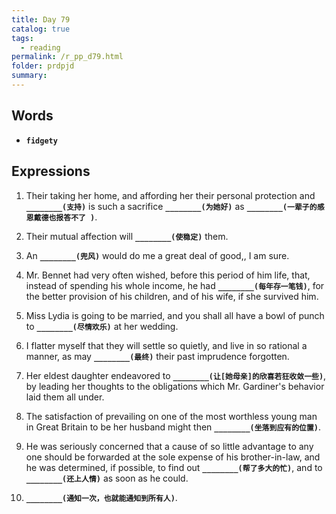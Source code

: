 ```yaml
---
title: Day 79
catalog: true
tags: 
  - reading
permalink: /r_pp_d79.html
folder: prdpjd
summary: 
---
```


## Words

-   <b data-toggle="tooltip" data-original-title="{{site.data.glossary.fidgety}}">`fidgety`</b>

## Expressions


1.  Their taking her home, and affording her their personal protection and <b data-toggle="tooltip" data-original-title="{{site.data.answers.d79_a}}">`________(支持)`</b> is such a sacrifice <b data-toggle="tooltip" data-original-title="{{site.data.answers.d79_a2}}">`________(为她好)`</b> as <b data-toggle="tooltip" data-original-title="{{site.data.answers.d79_a3}}">`________(一辈子的感恩戴德也报答不了 )`</b>.


2.  Their mutual affection will <b data-toggle="tooltip" data-original-title="{{site.data.answers.d79_b}}">`________(使稳定)`</b> them.

3.  An <b data-toggle="tooltip" data-original-title="{{site.data.answers.d79_c}}">`________(兜风)`</b> would do me a great deal of good,, I am sure.

4.  Mr. Bennet had very often wished, before this period of him life, that, instead of spending his whole income, he had <b data-toggle="tooltip" data-original-title="{{site.data.answers.d79_d}}">`________(每年存一笔钱)`</b>, for the better provision of his children, and of his wife, if she survived him.

5.  Miss Lydia is going to be married, and you shall all have a bowl of punch to <b data-toggle="tooltip" data-original-title="{{site.data.answers.d79_e}}">`________(尽情欢乐)`</b> at her wedding.

6.  I flatter myself that they will settle so quietly, and live in so rational a manner, as may <b data-toggle="tooltip" data-original-title="{{site.data.answers.d79_f}}">`________(最终)`</b> their past imprudence forgotten.


7.  Her eldest daughter endeavored to <b data-toggle="tooltip" data-original-title="{{site.data.answers.d79_g}}">`________(让[她母亲]的欣喜若狂收敛一些)`</b>, by leading her thoughts to the obligations which Mr. Gardiner's behavior laid them all under.

8.  The satisfaction of prevailing on one of the most worthless young man in Great Britain to be her husband might then <b data-toggle="tooltip" data-original-title="{{site.data.answers.d79_h2}}">`________(坐落到应有的位置)`</b>.

9.  He was seriously concerned that a cause of so little advantage to any one should be forwarded at the sole expense of his brother-in-law, and he was determined, if possible, to find out <b data-toggle="tooltip" data-original-title="{{site.data.answers.d79_i}}">`________(帮了多大的忙)`</b>, and to <b data-toggle="tooltip" data-original-title="{{site.data.answers.d79_i2}}">`________(还上人情)`</b> as soon as he could.

10. <b data-toggle="tooltip" data-original-title="{{site.data.answers.d79_j}}">`________(通知一次，也就能通知到所有人)`</b>.